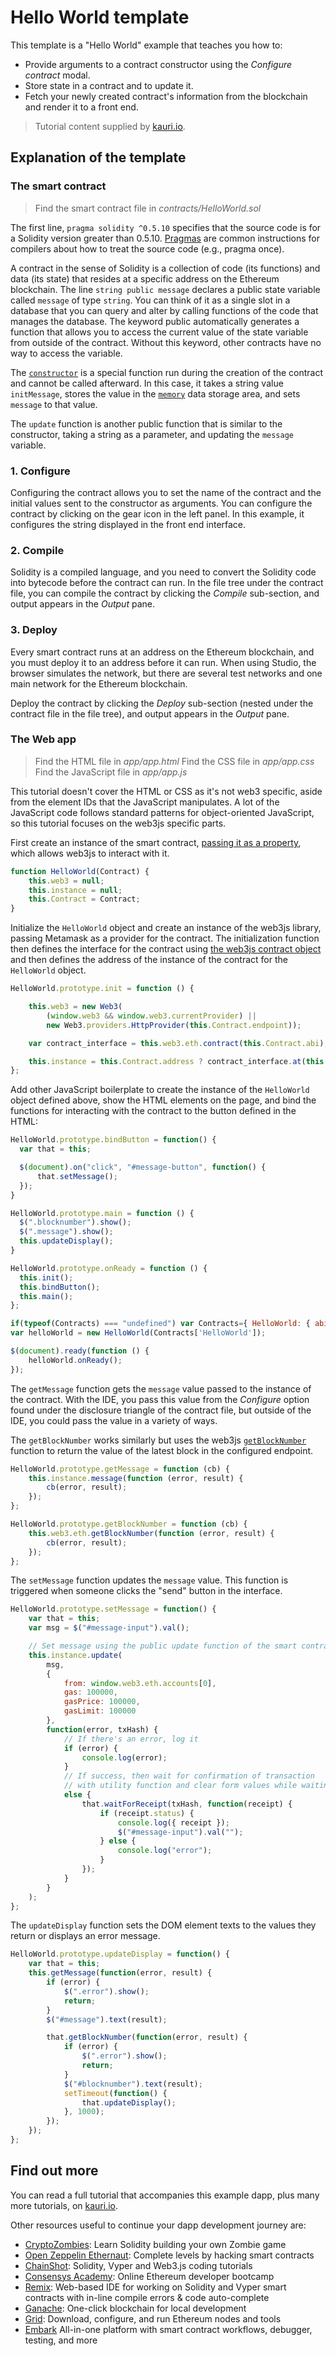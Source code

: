 # Hello World template

This template is a "Hello World" example that teaches you how to:

-   Provide arguments to a contract constructor using the _Configure contract_ modal.
-   Store state in a contract and to update it.
-   Fetch your newly created contract's information from the blockchain and render it to a front end.

> Tutorial content supplied by [kauri.io](https://kauri.io).

## Explanation of the template

### The smart contract

> Find the smart contract file in _contracts/HelloWorld.sol_

The first line, `pragma solidity ^0.5.10` specifies that the source code is for a Solidity version greater than 0.5.10. [Pragmas](https://solidity.readthedocs.io/en/latest/layout-of-source-files.html#pragma) are common instructions for compilers about how to treat the source code (e.g., pragma once).

A contract in the sense of Solidity is a collection of code (its functions) and data (its state) that resides at a specific address on the Ethereum blockchain. The line `string public message` declares a public state variable called `message` of type `string`. You can think of it as a single slot in a database that you can query and alter by calling functions of the code that manages the database. The keyword public automatically generates a function that allows you to access the current value of the state variable from outside of the contract. Without this keyword, other contracts have no way to access the variable.

The [`constructor`](https://solidity.readthedocs.io/en/latest/contracts.html#constructor) is a special function run during the creation of the contract and cannot be called afterward. In this case, it takes a string value `initMessage`, stores the value in the [`memory`](https://solidity.readthedocs.io/en/latest/introduction-to-smart-contracts.html#storage-memory-and-the-stack) data storage area, and sets `message` to that value.

The `update` function is another public function that is similar to the constructor, taking a string as a parameter, and updating the `message` variable.

### 1. Configure

Configuring the contract allows you to set the name of the contract and the initial values sent to the constructor as arguments. You can configure the contract by clicking on the gear icon in the left panel. In this example, it configures the string displayed in the front end interface.

### 2. Compile

Solidity is a compiled language, and you need to convert the Solidity code into bytecode before the contract can run. In the file tree under the contract file, you can compile the contract by clicking the _Compile_ sub-section, and output appears in the _Output_ pane.

### 3. Deploy

Every smart contract runs at an address on the Ethereum blockchain, and you must deploy it to an address before it can run. When using Studio, the browser simulates the network, but there are several test networks and one main network for the Ethereum blockchain.

Deploy the contract by clicking the _Deploy_ sub-section (nested under the contract file in the file tree), and output appears in the _Output_ pane.

### The Web app

> Find the HTML file in _app/app.html_
> Find the CSS file in _app/app.css_
> Find the JavaScript file in _app/app.js_

This tutorial doesn't cover the HTML or CSS as it's not web3 specific, aside from the element IDs that the JavaScript manipulates. A lot of the JavaScript code follows standard patterns for object-oriented JavaScript, so this tutorial focuses on the web3js specific parts.

First create an instance of the smart contract, [passing it as a property](https://web3js.readthedocs.io/en/v1.2.0/web3-eth-contract.html), which allows web3js to interact with it.

```javascript
function HelloWorld(Contract) {
    this.web3 = null;
    this.instance = null;
    this.Contract = Contract;
}
```

Initialize the `HelloWorld` object and create an instance of the web3js library, passing Metamask as a provider for the contract. The initialization function then defines the interface for the contract using [the web3js contract object](https://web3js.readthedocs.io/en/v1.2.1/web3-eth-contract.html#new-contract) and then defines the address of the instance of the contract for the `HelloWorld` object.

```javascript
HelloWorld.prototype.init = function () {

    this.web3 = new Web3(
        (window.web3 && window.web3.currentProvider) ||
        new Web3.providers.HttpProvider(this.Contract.endpoint));

    var contract_interface = this.web3.eth.contract(this.Contract.abi);

    this.instance = this.Contract.address ? contract_interface.at(this.Contract.address) :  { message: () => {} };
};
```

Add other JavaScript boilerplate to create the instance of the `HelloWorld` object defined above, show the HTML elements on the page, and bind the functions for interacting with the contract to the button defined in the HTML:

```javascript
HelloWorld.prototype.bindButton = function() {
  var that = this;

  $(document).on("click", "#message-button", function() {
      that.setMessage();
  });
}

HelloWorld.prototype.main = function () {
  $(".blocknumber").show();
  $(".message").show();
  this.updateDisplay();
}

HelloWorld.prototype.onReady = function () {
  this.init();
  this.bindButton();
  this.main();
};

if(typeof(Contracts) === "undefined") var Contracts={ HelloWorld: { abi: [] }};
var helloWorld = new HelloWorld(Contracts['HelloWorld']);

$(document).ready(function () {
    helloWorld.onReady();
});
```

The `getMessage` function gets the `message` value passed to the instance of the contract. With the IDE, you pass this value from the _Configure_ option found under the disclosure triangle of the contract file, but outside of the IDE, you could pass the value in a variety of ways.

The `getBlockNumber` works similarly but uses the web3js [`getBlockNumber`](https://web3js.readthedocs.io/en/v1.2.1/web3-eth.html?highlight=getBlockNumber#getblocknumber) function to return the value of the latest block in the configured endpoint.

```javascript
HelloWorld.prototype.getMessage = function (cb) {
    this.instance.message(function (error, result) {
        cb(error, result);
    });
};

HelloWorld.prototype.getBlockNumber = function (cb) {
    this.web3.eth.getBlockNumber(function (error, result) {
        cb(error, result);
    });
};
```

The `setMessage` function updates the `message` value. This function is triggered when someone clicks the "send" button in the interface.

```javascript
HelloWorld.prototype.setMessage = function() {
    var that = this;
    var msg = $("#message-input").val();

    // Set message using the public update function of the smart contract
    this.instance.update(
        msg,
        {
            from: window.web3.eth.accounts[0],
            gas: 100000,
            gasPrice: 100000,
            gasLimit: 100000
        },
        function(error, txHash) {
            // If there's an error, log it
            if (error) {
                console.log(error);
            }
            // If success, then wait for confirmation of transaction
            // with utility function and clear form values while waiting
            else {
                that.waitForReceipt(txHash, function(receipt) {
                    if (receipt.status) {
                        console.log({ receipt });
                        $("#message-input").val("");
                    } else {
                        console.log("error");
                    }
                });
            }
        }
    );
};
```

The `updateDisplay` function sets the DOM element texts to the values they return or displays an error message.

```javascript
HelloWorld.prototype.updateDisplay = function() {
    var that = this;
    this.getMessage(function(error, result) {
        if (error) {
            $(".error").show();
            return;
        }
        $("#message").text(result);

        that.getBlockNumber(function(error, result) {
            if (error) {
                $(".error").show();
                return;
            }
            $("#blocknumber").text(result);
            setTimeout(function() {
                that.updateDisplay();
            }, 1000);
        });
    });
};
```

## Find out more

You can read a full tutorial that accompanies this example dapp, plus many more tutorials, on [kauri.io](https://kauri.io/article/68fca74301814d09bfcc35e07ff30fbc/v1/create-a-%22hello-world%22-fullstack-dapp).

Other resources useful to continue your dapp development journey are:

- [CryptoZombies](https://cryptozombies.io/): Learn Solidity building your own Zombie game
- [Open Zeppelin Ethernaut](https://ethernaut.openzeppelin.com/): Complete levels by hacking smart contracts
- [ChainShot](https://www.chainshot.com/): Solidity, Vyper and Web3.js coding tutorials
- [Consensys Academy](https://consensys.net/academy/bootcamp/): Online Ethereum developer bootcamp
- [Remix](https://remix.ethereum.org/): Web-based IDE for working on Solidity and Vyper smart contracts with in-line compile errors & code auto-complete
- [Ganache](https://www.trufflesuite.com/ganache): One-click blockchain for local development
- [Grid](https://grid.ethereum.org/): Download, configure, and run Ethereum nodes and tools
- [Embark](https://framework.embarklabs.io/) All-in-one platform with smart contract workflows, debugger, testing, and more

